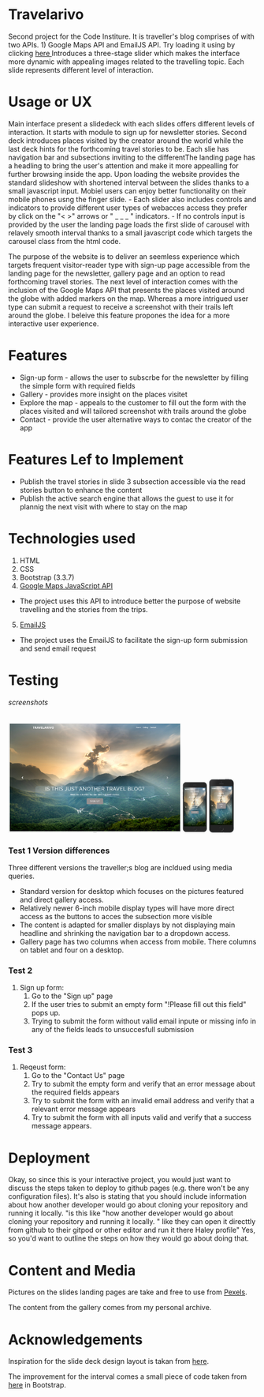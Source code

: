 # Travelarivo
Second project for the Code Institure. 
It is traveller's blog comprises of with two APIs. 1) Google Maps API and EmailJS API. Try loading it using by clicking [here ](githublink)
Introduces a three-stage slider which makes the interface more dynamic with appealing images related to the travelling topic. Each slide represents different level of interaction.  

# Usage or UX

Main interface present a slidedeck with each slides offers different levels of interaction. It starts with module to sign up for newsletter stories. Second deck introduces places visited by the creator around the world while the last deck hints for the forthcoming travel stories to be. Each slie has navigation bar and subsections inviting to the differentThe landing page has a headling to bring the user's attention and make it more appealling for further browsing inside the app. 
Upon loading the website provides the standard slideshow with shortened interval between the slides thanks to a small javascript input. Mobiel users can enjoy better functionality on their mobile phones usng the finger slide. 
       - Each slider also includes controls and indicators to provide different user types of webacces access they prefer by click on the "< >" arrows or " _ _ _ " indicators.
       - If no controls input is provided by the user the landing page loads the first slide of carousel with relavely smooth interval thanks to a small javascript code which targets the carousel class from the html code.

The purpose of the website is to deliver an seemless experience which targets frequent visitor-reader type with sign-up page accessible from the landing page for the newsletter, gallery page and an option to read forthcoming travel stories. 
The next level of interaction comes with the inclusion of the Google Maps API that presents the places visited around the globe with added markers on the map. Whereas a more intrigued user type can submit a request to receive a screenshot with their trails left around the globe. I beleive this feature propones the idea for a more interactive user experience. 


# Features 

- Sign-up form - allows the user to subscrbe for the newsletter by filling the simple form with required fields
- Gallery - provides more insight on the places visitet
- Explore the map - appeals to the customer to fill out the form with the places visited and will tailored screenshot with trails around the globe
- Contact - provide the user alternative ways to contac the creator of the app

# Features Lef to Implement

- Publish the travel stories in slide 3 subsection accessible via the read stories button to enhance the content
- Publish the active search engine that allows the guest to use it for plannig the next visit with where to stay on the map

# Technologies used
1. HTML
2. CSS
3. Bootstrap (3.3.7)
4. [Google Maps JavaScript API](https://developers.google.com/maps/documentation/javascript/tutorial)
  - The project uses this API to introduce better the purpose of website travelling and the stories from the trips.
5. [EmailJS](https://dashboard.emailjs.com/account/create)
  - The project uses the EmailJS to facilitate the sign-up form submission and send email request 

# Testing

###### screenshots

<img src="images/desktop.PNG" width=350> <img src="images/md.PNG" width=50> <img src="images/sd.PNG" width=50>

### Test 1 Version differences 

Three different versions the traveller;s blog are incldued using media queries. 
- Standard version for desktop which focuses on the pictures featured and direct gallery access. 
- Relatively newer 6-inch mobile display types will have more direct access as the buttons to acces the subsection more visible
- The content is adapted for smaller displays by not displaying main headline and shrinking the navigation bar to a dropdown access.
- Gallery page has two columns when access from mobile. There columns on tablet and four on a desktop.


### Test 2

1. Sign up form:
    1. Go to the "Sign up" page
    2. If the user tries to submit an empty form "!Please fill out this field" pops up.
    3. Trying to submit the form without valid email inpute or missing info in any of the fields leads to unsuccesfull submission


### Test 3 

1. Reqeust form:
    1. Go to the "Contact Us" page
    2. Try to submit the empty form and verify that an error message about the required fields appears
    3. Try to submit the form with an invalid email address and verify that a relevant error message appears
    4. Try to submit the form with all inputs valid and verify that a success message appears.



# Deployment


Okay, so since this is your interactive project, you would just want to discuss the steps taken to deploy to github pages (e.g. there won't be any configuration files). 
It's also is stating that you should include information about how another developer would go about cloning your repository and running it locally. 
"is this like "how another developer would go about cloning your repository and running it locally. " like they can open it directtly from github to their gitpod or other editor and run it there
Haley profile"
Yes, so you'd want to outline the steps on how they would go about doing that. 

# Content and Media

Pictures on the slides landing pages are take and free to use from [Pexels](https://www.pexels.com/).

The content from the gallery comes from my personal archive.


# Acknowledgements

Inspiration for the slide deck design layout is takan from [here](https://www.youtube.com/watch?v=sbf3uv0reTc). 

The improvement for the interval comes a small piece of code taken from [here](https://getbootstrap.com/docs/4.0/components/carousel/) in Bootstrap.

